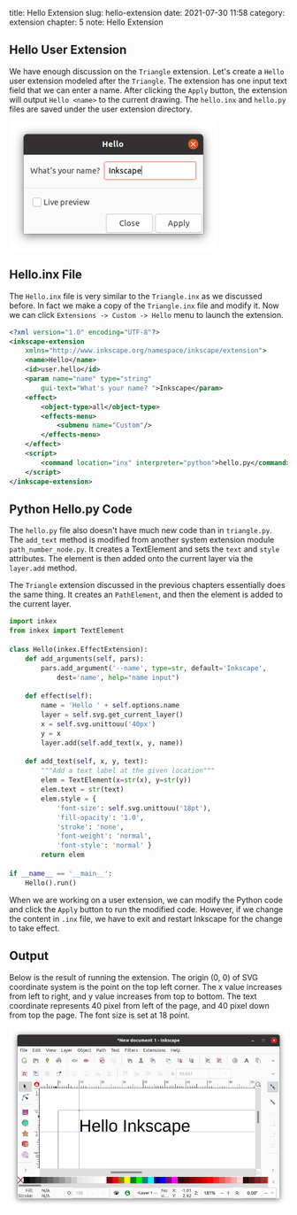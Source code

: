 title: Hello Extension
slug: hello-extension
date: 2021-07-30 11:58
category: extension
chapter: 5
note: Hello Extension

## Hello User Extension

We have enough discussion on the `Triangle` extension.  Let's create a `Hello` 
user extension modeled after the `Triangle`. The extension has one input 
text field that we can enter a name.  After clicking the `Apply` button, 
the extension will output `Hello <name>` to the current drawing. 
The `hello.inx` and `hello.py` files are saved under the user extension directory. 

<div style="max-width:600px">
  <img class="img-fluid pb-2" src="/images/ext5/ext5-gui.png" alt="gui"> 
</div>

## Hello.inx File

The `Hello.inx` file is very similar to the `Triangle.inx` as we discussed before. 
In fact we make a copy of the `Triangle.inx` file and modify it. Now we can click 
`Extensions -> Custom -> Hello` menu to launch the extension. 

```xml
<?xml version="1.0" encoding="UTF-8"?>
<inkscape-extension 
    xmlns="http://www.inkscape.org/namespace/inkscape/extension">
    <name>Hello</name>
    <id>user.hello</id>
    <param name="name" type="string" 
        gui-text="What's your name? ">Inkscape</param>
    <effect>
        <object-type>all</object-type>
        <effects-menu>
            <submenu name="Custom"/>
        </effects-menu>
    </effect>
    <script>
        <command location="inx" interpreter="python">hello.py</command>
    </script>
</inkscape-extension>

```

## Python Hello.py Code

The `hello.py` file also doesn't have much new code than in `triangle.py`. 
The `add_text` method is modified from another system extension module `path_number_node.py`. 
It creates a TextElement and sets the `text` and `style` attributes. The 
element is then added onto the current layer via the `layer.add` method. 

The `Triangle` extension discussed in the previous chapters essentially does 
the same thing. It creates an `PathElement`, and then the element is added to 
the current layer. 


```python
import inkex
from inkex import TextElement

class Hello(inkex.EffectExtension):
    def add_arguments(self, pars):
        pars.add_argument('--name', type=str, default='Inkscape',
            dest='name', help="name input")

    def effect(self):
        name = 'Hello ' + self.options.name 
        layer = self.svg.get_current_layer()
        x = self.svg.unittouu('40px')
        y = x
        layer.add(self.add_text(x, y, name))

    def add_text(self, x, y, text):
        """Add a text label at the given location"""
        elem = TextElement(x=str(x), y=str(y))
        elem.text = str(text)
        elem.style = {
            'font-size': self.svg.unittouu('18pt'),
            'fill-opacity': '1.0',
            'stroke': 'none',
            'font-weight': 'normal',
            'font-style': 'normal' }
        return elem

if __name__ == '__main__':
    Hello().run()
```

When we are working on a user extension, we can modify the Python code and 
click the `Apply` button to run the modified code.  However, if we change the 
content in `.inx` file, we have to exit and restart Inkscape for the change to 
take effect. 


## Output

Below is the result of running the extension. The origin (0, 0) of SVG coordinate 
system is the point on the top left corner. The x value increases from left to right, 
and y value increases from top to bottom.  The text coordinate represents 
40 pixel from left of the page, and 40 pixel down from top the page.  The font size is 
set at 18 point.   


<div style="max-width:800px">
  <img class="img-fluid pb-2" src="/images/ext5/hello-inkscape.png" alt="screenshot"> 
</div>